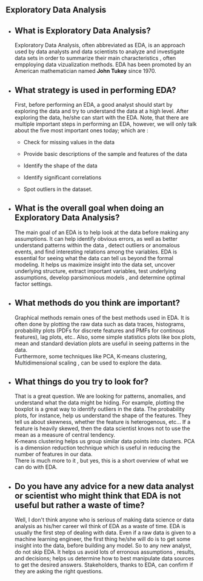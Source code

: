 ## Exploratory Data Analysis  

* ## What is Exploratory Data Analysis?  

     Exploratory Data Analysis, often abbreviated as EDA, is an approach used by data analysts and data scientists to analyze and 
     investigate data sets in order to  summarize their main characteristics , often empploying data vizualization methods. EDA has been 
     promoted by an American mathematician named **John Tukey** since 1970.  
     
 * ## What strategy is used in performing EDA?  
 
      First, before performing an EDA, a good analyst should start by exploring the data and try to understand the data at a high level.
      After exploring the data, he/she can start with the EDA. Note, that there are multiple important steps in performing an EDA, however, 
      we will only talk about the five most important ones today; which are :  

      * Check for missing values in the data  
        
      * Provide basic descriptions of the sample and features of the data  
        
      * Identify the shape of the data  
      
      * Identify significant correlations  
      
      * Spot outliers in the dataset.  
      
 * ## What is the overall goal when doing an Exploratory Data Analysis?  
 
      The main goal of an EDA is to help look at the data before making any assumptions. It can help identify obvious errors, as well as 
      better understand patterns within the data , detect outliers or anomalous events, and find interesting relations among the variables.
      EDA is essential for seeing what the data can tell us beyond the formal modeling. It helps us maximize insight into the data set, uncover
      underlying structure, extract important variables, test underlying assumptions, develop parsimonious models , and determine optimal factor 
      settings.  
      
  * ## What methods do you think are important? 
  
       Graphical methods remain ones of the best methods used in EDA. It is often done by plotting the raw data such as data traces, histograms, 
       probability plots (PDFs for discrete features and PMFs for continous features), lag plots, etc.. Also, some simple statistics plots like box plots,
       mean and standard deviation plots are useful in seeing patterns in the data.  
       Furthermore, some techniques like PCA, K-means clustering, Multidimensional scaling , can be used to explore the data.  
       
   * ## What things do you try to look for?  

        That is a great question. We are looking for patterns, anomalies, and understand what the data might be hiding. For example, plotting
        the boxplot is a great way to identify outliers in the data. The probability plots, for instance, help us understand the shape of the features.
        They tell us about skewness, whether the feature is heterogenous, etc... If a feature is heavily skewed, then the data scientist knows not to 
        use the mean as a measure of central tendency.  
        K-means clustering helps us group similar data points into clusters. PCA is a dimension reduction technique which is useful in reducing the number
        of features in our data.  
        There is much more to it , but yes, this is a short overview of what we can do with EDA.  
        
   * ## Do you have any advice for a new data analyst or scientist who might think that EDA is not useful but rather a waste of time?
   
        Well, I don't think anyone who is serious of making data science or data analysis as his/her career wil think of EDA as a waste of 
        time. EDA is usually the first step of dealing with data. Even if a raw data is given to a machine learning engineer, the first thing
        he/she will do is to get some insight into the data, before building any model. So to any new analyst, do not skip EDA. It helps us avoid 
        lots of erronous assumptions , results, and decisions; helps us determine how to best manipulate data sources to get the desired answers. 
        Stakeholders, thanks to EDA, can confirm if they are asking the right questions.
